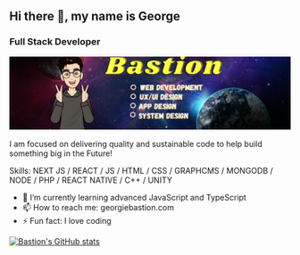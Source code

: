 ## Hi there 👋, my name is George
### Full Stack Developer 

![](https://github.com/georgebastion/georgebastion/blob/main/Bastion.png)

I am focused on delivering quality and sustainable code to help build something big in the Future!

Skills: NEXT JS / REACT / JS / HTML / CSS / GRAPHCMS / MONGODB / NODE / PHP / REACT NATIVE / C++ / UNITY

- 🌱 I’m currently learning advanced JavaScript and TypeScript 
- 📫 How to reach me: georgiebastion.com 
- ⚡ Fun fact: I love coding 

[![Bastion's GitHub stats](https://github-readme-stats.vercel.app/api?username=georgebastion)](https://github.com/anuraghazra/github-readme-stats)
